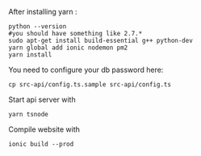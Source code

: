 After installing yarn :
```
python --version
#you should have something like 2.7.*
sudo apt-get install build-essential g++ python-dev
yarn global add ionic nodemon pm2
yarn install
```

You need to configure your db password here:
```
cp src-api/config.ts.sample src-api/config.ts
```

Start api server with 
```
yarn tsnode
```


Compile website with
```
ionic build --prod
```




